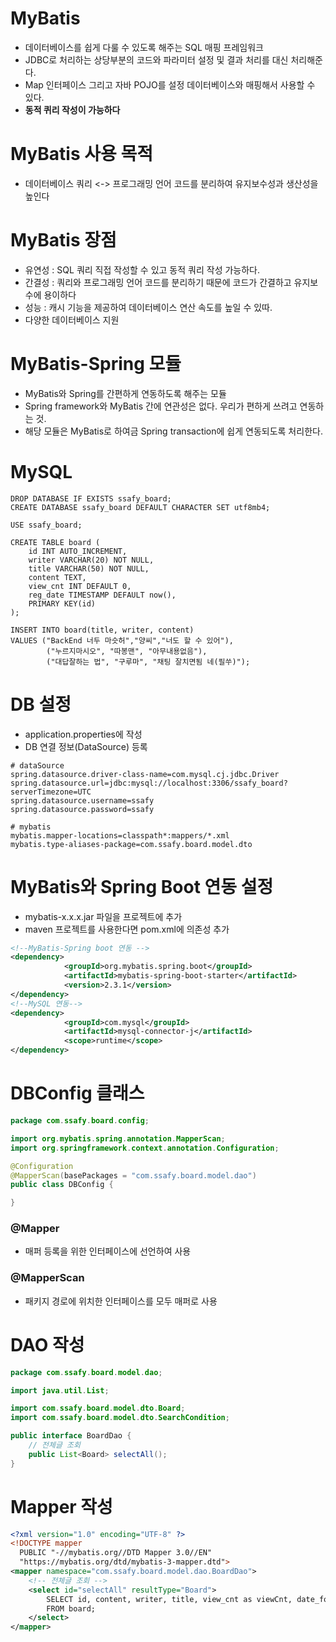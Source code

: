 # MyBatis
- 데이터베이스를 쉽게 다룰 수 있도록 해주는 SQL 매핑 프레임워크
- JDBC로 처리하는 상당부분의 코드와 파라미터 설정 및 결과 처리를 대신 처리해준다.
- Map 인터페이스 그리고 자바 POJO를 설정 데이터베이스와 매핑해서 사용할 수 있다.
- **동적 퀴리 작성이 가능하다**

# MyBatis 사용 목적
- 데이터베이스 쿼리 <-> 프로그래밍 언어 코드를 분리하여 유지보수성과 생산성을 높인다

# MyBatis 장점
- 유연성 : SQL 쿼리 직접 작성할 수 있고 동적 쿼리 작성 가능하다.
- 간결성 : 쿼리와 프로그래밍 언어 코드를 분리하기 때문에 코드가 간결하고 유지보수에 용이하다 
- 성능 : 캐시 기능을 제공하여 데이터베이스 연산 속도를 높일 수 있따.
- 다양한 데이터베이스 지원

# MyBatis-Spring 모듈
- MyBatis와 Spring를 간편하게 연동하도록 해주는 모듈
- Spring framework와 MyBatis 간에 연관성은 없다. 우리가 편하게 쓰려고 연동하는 것.
- 해당 모듈은 MyBatis로 하여금 Spring transaction에 쉽게 연동되도록 처리한다.

# MySQL
```mysql
DROP DATABASE IF EXISTS ssafy_board;
CREATE DATABASE ssafy_board DEFAULT CHARACTER SET utf8mb4;

USE ssafy_board;

CREATE TABLE board (
	id INT AUTO_INCREMENT,
    writer VARCHAR(20) NOT NULL,
    title VARCHAR(50) NOT NULL,
    content TEXT,
    view_cnt INT DEFAULT 0,
    reg_date TIMESTAMP DEFAULT now(),
    PRIMARY KEY(id)
);

INSERT INTO board(title, writer, content) 
VALUES ("BackEnd 너두 마슷허","양씨","너도 할 수 있어"),
        ("누르지마시오", "따봉맨", "아무내용없음"),
        ("대답잘하는 법", "구루마", "채팅 잘치면됨 네(필쑤)");
```

# DB 설정
- application.properties에 작성
- DB 연결 정보(DataSource) 등록
```
# dataSource
spring.datasource.driver-class-name=com.mysql.cj.jdbc.Driver
spring.datasource.url=jdbc:mysql://localhost:3306/ssafy_board?serverTimezone=UTC
spring.datasource.username=ssafy
spring.datasource.password=ssafy

# mybatis
mybatis.mapper-locations=classpath*:mappers/*.xml
mybatis.type-aliases-package=com.ssafy.board.model.dto
```

# MyBatis와 Spring Boot 연동 설정
- mybatis-x.x.x.jar 파일을 프로젝트에 추가
- maven 프로젝트를 사용한다면 pom.xml에 의존성 추가
```xml
<!--MyBatis-Spring boot 연동 -->
<dependency>
			<groupId>org.mybatis.spring.boot</groupId>
			<artifactId>mybatis-spring-boot-starter</artifactId>
			<version>2.3.1</version>
</dependency>
<!--MySQL 연동-->
<dependency>
			<groupId>com.mysql</groupId>
			<artifactId>mysql-connector-j</artifactId>
			<scope>runtime</scope>
</dependency>
```

# DBConfig 클래스
```java
package com.ssafy.board.config;

import org.mybatis.spring.annotation.MapperScan;
import org.springframework.context.annotation.Configuration;

@Configuration
@MapperScan(basePackages = "com.ssafy.board.model.dao")
public class DBConfig {

}
```
### @Mapper
- 매퍼 등록을 위한 인터페이스에 선언하여 사용
### @MapperScan
- 패키지 경로에 위치한 인터페이스를 모두 매퍼로 사용

# DAO 작성
```java
package com.ssafy.board.model.dao;

import java.util.List;

import com.ssafy.board.model.dto.Board;
import com.ssafy.board.model.dto.SearchCondition;

public interface BoardDao {
	// 전체글 조회
	public List<Board> selectAll();
}
```
# Mapper 작성
```xml
<?xml version="1.0" encoding="UTF-8" ?>
<!DOCTYPE mapper
  PUBLIC "-//mybatis.org//DTD Mapper 3.0//EN"
  "https://mybatis.org/dtd/mybatis-3-mapper.dtd">
<mapper namespace="com.ssafy.board.model.dao.BoardDao">
	<!-- 전체글 조회 -->
	<select id="selectAll" resultType="Board">
		SELECT id, content, writer, title, view_cnt as viewCnt, date_format(reg_date, '%Y-%M-%d') as regDate 
		FROM board;
	</select>
</mapper>
```

